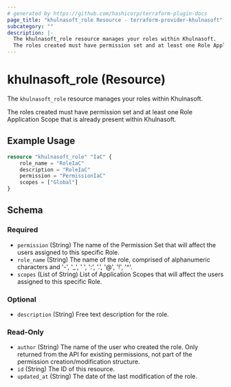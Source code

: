 ```yaml
---
# generated by https://github.com/hashicorp/terraform-plugin-docs
page_title: "khulnasoft_role Resource - terraform-provider-khulnasoft"
subcategory: ""
description: |-
  The khulnasoft_role resource manages your roles within Khulnasoft.
  The roles created must have permission set and at least one Role Application Scope that is already present within Khulnasoft.
---
```


# khulnasoft_role (Resource)

The `khulnasoft_role` resource manages your roles within Khulnasoft.

The roles created must have permission set and at least one Role Application Scope that is already present within Khulnasoft.

## Example Usage

```terraform
resource "khulnasoft_role" "IaC" {
    role_name = "RoleIaC"
    description = "RoleIaC"
    permission = "PermissionIaC"
    scopes = ["Global"]
}
```

<!-- schema generated by tfplugindocs -->
## Schema

### Required

- `permission` (String) The name of the Permission Set that will affect the users assigned to this specific Role.
- `role_name` (String) The name of the role, comprised of alphanumeric characters and '-', '_', ' ', ':', '.', '@', '!', '^'.
- `scopes` (List of String) List of Application Scopes that will affect the users assigned to this specific Role.

### Optional

- `description` (String) Free text description for the role.

### Read-Only

- `author` (String) The name of the user who created the role. Only returned from the API for existing permissions, not part of the permission creation/modification structure.
- `id` (String) The ID of this resource.
- `updated_at` (String) The date of the last modification of the role.



